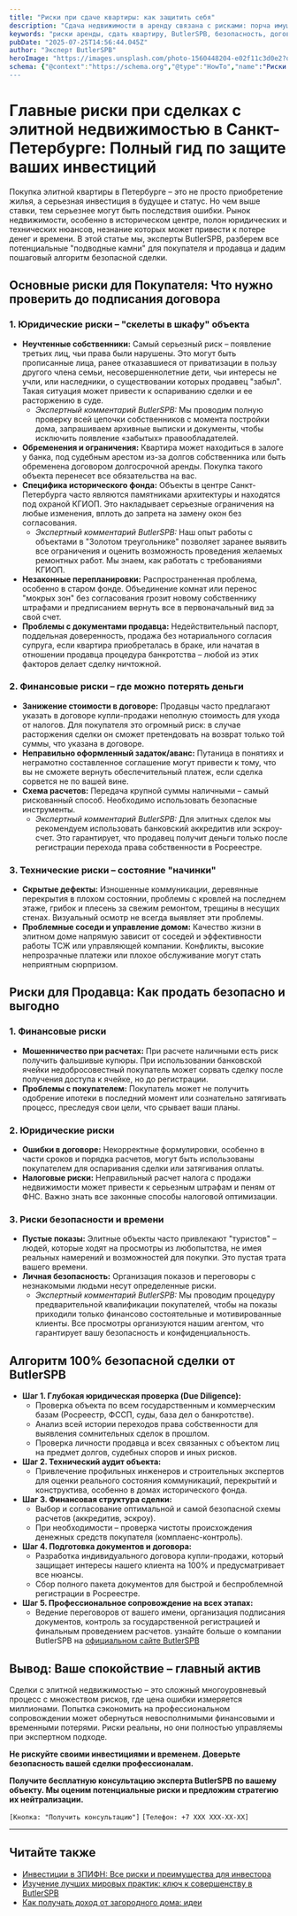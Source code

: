 ```yaml
---
title: "Риски при сдаче квартиры: как защитить себя"
description: "Сдача недвижимости в аренду связана с рисками: порча имущества, задержки оплаты. В блоге ButlerSPB разбираем, как минимизировать угрозы и составить договор."
keywords: "риски аренды, сдать квартиру, ButlerSPB, безопасность, договор аренды, арендатор, недвижимость"
pubDate: "2025-07-25T14:56:44.045Z"
author: "Эксперт ButlerSPB"
heroImage: "https://images.unsplash.com/photo-1560448204-e02f11c3d0e2?q=80&w=2070&auto=format&fit=crop"
schema: {"@context":"https://schema.org","@type":"HowTo","name":"Риски при сдаче квартиры: как защитить себя","description":"Сдача недвижимости в аренду связана с рисками: порча имущества, задержки оплаты. В блоге ButlerSPB разбираем, как минимизировать угрозы и составить договор.","image":{"@type":"ImageObject","url":"https://images.unsplash.com/photo-1560448204-e02f11c3d0e2?q=80&w=2070&auto=format&fit=crop"},"aggregateRating":{"@type":"AggregateRating","ratingValue":"5.0","reviewCount":437,"bestRating":"5","worstRating":"1"},"publisher":{"@type":"Organization","name":"Блог ButlerSPB","logo":{"@type":"ImageObject","url":"https://butlerspb-blog.netlify.app/favicon.ico"}},"mainEntityOfPage":{"@type":"WebPage","@id":"https://butlerspb-blog.netlify.app/blog/riski-pri/"}}
---
```

# Главные риски при сделках с элитной недвижимостью в Санкт-Петербурге: Полный гид по защите ваших инвестиций

Покупка элитной квартиры в Петербурге – это не просто приобретение жилья, а серьезная инвестиция в будущее и статус. Но чем выше ставки, тем серьезнее могут быть последствия ошибки. Рынок недвижимости, особенно в историческом центре, полон юридических и технических нюансов, незнание которых может привести к потере денег и времени. В этой статье мы, эксперты ButlerSPB, разберем все потенциальные "подводные камни" для покупателя и продавца и дадим пошаговый алгоритм безопасной сделки.

## Основные риски для Покупателя: Что нужно проверить до подписания договора

### 1. Юридические риски – "скелеты в шкафу" объекта
*   **Неучтенные собственники:** Самый серьезный риск – появление третьих лиц, чьи права были нарушены. Это могут быть прописанные лица, ранее отказавшиеся от приватизации в пользу другого члена семьи, несовершеннолетние дети, чьи интересы не учли, или наследники, о существовании которых продавец "забыл". Такая ситуация может привести к оспариванию сделки и ее расторжению в суде.
    *   *Экспертный комментарий ButlerSPB:* Мы проводим полную проверку всей цепочки собственников с момента постройки дома, запрашиваем архивные выписки и документы, чтобы исключить появление «забытых» правообладателей.
*   **Обременения и ограничения:** Квартира может находиться в залоге у банка, под судебным арестом из-за долгов собственника или быть обременена договором долгосрочной аренды. Покупка такого объекта перенесет все обязательства на вас.
*   **Специфика исторического фонда:** Объекты в центре Санкт-Петербурга часто являются памятниками архитектуры и находятся под охраной КГИОП. Это накладывает серьезные ограничения на любые изменения, вплоть до запрета на замену окон без согласования.
    *   *Экспертный комментарий ButlerSPB:* Наш опыт работы с объектами в "Золотом треугольнике" позволяет заранее выявить все ограничения и оценить возможность проведения желаемых ремонтных работ. Мы знаем, как работать с требованиями КГИОП.
*   **Незаконные перепланировки:** Распространенная проблема, особенно в старом фонде. Объединение комнат или перенос "мокрых зон" без согласования грозит новому собственнику штрафами и предписанием вернуть все в первоначальный вид за свой счет.
*   **Проблемы с документами продавца:** Недействительный паспорт, поддельная доверенность, продажа без нотариального согласия супруга, если квартира приобреталась в браке, или начатая в отношении продавца процедура банкротства – любой из этих факторов делает сделку ничтожной.

### 2. Финансовые риски – где можно потерять деньги
*   **Занижение стоимости в договоре:** Продавцы часто предлагают указать в договоре купли-продажи неполную стоимость для ухода от налогов. Для покупателя это огромный риск: в случае расторжения сделки он сможет претендовать на возврат только той суммы, что указана в договоре.
*   **Неправильно оформленный задаток/аванс:** Путаница в понятиях и неграмотно составленное соглашение могут привести к тому, что вы не сможете вернуть обеспечительный платеж, если сделка сорвется не по вашей вине.
*   **Схема расчетов:** Передача крупной суммы наличными – самый рискованный способ. Необходимо использовать безопасные инструменты.
    *   *Экспертный комментарий ButlerSPB:* Для элитных сделок мы рекомендуем использовать банковский аккредитив или эскроу-счет. Это гарантирует, что продавец получит деньги только после регистрации перехода права собственности в Росреестре.

### 3. Технические риски – состояние "начинки"
*   **Скрытые дефекты:** Изношенные коммуникации, деревянные перекрытия в плохом состоянии, проблемы с кровлей на последнем этаже, грибок и плесень за свежим ремонтом, трещины в несущих стенах. Визуальный осмотр не всегда выявляет эти проблемы.
*   **Проблемные соседи и управление домом:** Качество жизни в элитном доме напрямую зависит от соседей и эффективности работы ТСЖ или управляющей компании. Конфликты, высокие непрозрачные платежи или плохое обслуживание могут стать неприятным сюрпризом.

## Риски для Продавца: Как продать безопасно и выгодно

### 1. Финансовые риски
*   **Мошенничество при расчетах:** При расчете наличными есть риск получить фальшивые купюры. При использовании банковской ячейки недобросовестный покупатель может сорвать сделку после получения доступа к ячейке, но до регистрации.
*   **Проблемы с покупателем:** Покупатель может не получить одобрение ипотеки в последний момент или сознательно затягивать процесс, преследуя свои цели, что срывает ваши планы.

### 2. Юридические риски
*   **Ошибки в договоре:** Некорректные формулировки, особенно в части сроков и порядка расчетов, могут быть использованы покупателем для оспаривания сделки или затягивания оплаты.
*   **Налоговые риски:** Неправильный расчет налога с продажи недвижимости может привести к серьезным штрафам и пеням от ФНС. Важно знать все законные способы налоговой оптимизации.

### 3. Риски безопасности и времени
*   **Пустые показы:** Элитные объекты часто привлекают "туристов" – людей, которые ходят на просмотры из любопытства, не имея реальных намерений и возможностей для покупки. Это пустая трата вашего времени.
*   **Личная безопасность:** Организация показов и переговоры с незнакомыми людьми несут определенные риски.
    *   *Экспертный комментарий ButlerSPB:* Мы проводим процедуру предварительной квалификации покупателей, чтобы на показы приходили только финансово состоятельные и мотивированные клиенты. Все просмотры организуются нашим агентом, что гарантирует вашу безопасность и конфиденциальность.

## Алгоритм 100% безопасной сделки от ButlerSPB

*   **Шаг 1. Глубокая юридическая проверка (Due Diligence):**
    *   Проверка объекта по всем государственным и коммерческим базам (Росреестр, ФССП, суды, база дел о банкротстве).
    *   Анализ всей истории переходов права собственности для выявления сомнительных сделок в прошлом.
    *   Проверка личности продавца и всех связанных с объектом лиц на предмет долгов, судебных споров и иных рисков.
*   **Шаг 2. Технический аудит объекта:**
    *   Привлечение профильных инженеров и строительных экспертов для оценки реального состояния коммуникаций, перекрытий и конструктива, особенно в домах исторического фонда.
*   **Шаг 3. Финансовая структура сделки:**
    *   Выбор и согласование оптимальной и самой безопасной схемы расчетов (аккредитив, эскроу).
    *   При необходимости – проверка чистоты происхождения денежных средств покупателя (комплаенс-контроль).
*   **Шаг 4. Подготовка документов и договора:**
    *   Разработка индивидуального договора купли-продажи, который защищает интересы нашего клиента на 100% и предусматривает все нюансы.
    *   Сбор полного пакета документов для быстрой и беспроблемной регистрации в Росреестре.
*   **Шаг 5. Профессиональное сопровождение на всех этапах:**
    *   Ведение переговоров от вашего имени, организация подписания документов, контроль за государственной регистрацией и финальным проведением расчетов. узнайте больше о компании ButlerSPB на <a href="https://butlerspb.ru/o-nas" target="_blank" rel="nofollow">официальном сайте ButlerSPB</a>

## Вывод: Ваше спокойствие – главный актив

Сделки с элитной недвижимостью – это сложный многоуровневый процесс с множеством рисков, где цена ошибки измеряется миллионами. Попытка сэкономить на профессиональном сопровождении может обернуться невосполнимыми финансовыми и временными потерями. Риски реальны, но они полностью управляемы при экспертном подходе.

**Не рискуйте своими инвестициями и временем. Доверьте безопасность вашей сделки профессионалам.**

**Получите бесплатную консультацию эксперта ButlerSPB по вашему объекту. Мы оценим потенциальные риски и предложим стратегию их нейтрализации.**

`[Кнопка: "Получить консультацию"]` `[Телефон: +7 XXX XXX-XX-XX]`

---

## Читайте также

*   [Инвестиции в ЗПИФН: Все риски и преимущества для инвестора](/blog/riski-i-preimuschestva-investiciy-v-zpifn/)
*   [Изучение лучших мировых практик: ключ к совершенству в ButlerSPB](/blog/izuchenie-luchshih-mirovyh-praktik/)
*   [Как получать доход от загородного дома: идеи](/blog/dohod-zagorod/)


